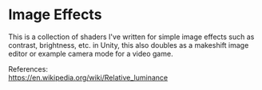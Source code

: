 # Image Effects

This is a collection of shaders I've written for simple image effects such as contrast, brightness, etc. in Unity, this also doubles as a makeshift image editor or example camera mode for a video game.

References: <br>
https://en.wikipedia.org/wiki/Relative_luminance